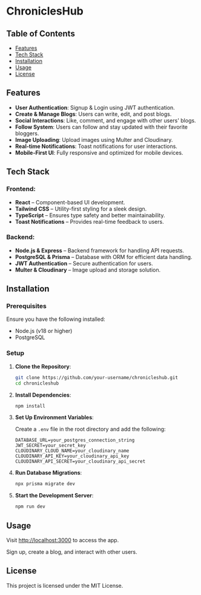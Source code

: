 # ChroniclesHub

## Table of Contents

- [Features](#features)
- [Tech Stack](#tech-stack)
- [Installation](#installation)
- [Usage](#usage)
- [License](#license)

## Features

- **User Authentication**: Signup & Login using JWT authentication.
- **Create & Manage Blogs**: Users can write, edit, and post blogs.
- **Social Interactions**: Like, comment, and engage with other users' blogs.
- **Follow System**: Users can follow and stay updated with their favorite bloggers.
- **Image Uploading**: Upload images using Multer and Cloudinary.
- **Real-time Notifications**: Toast notifications for user interactions.
- **Mobile-First UI**: Fully responsive and optimized for mobile devices.

## Tech Stack

### Frontend:

- **React** – Component-based UI development.
- **Tailwind CSS** – Utility-first styling for a sleek design.
- **TypeScript** – Ensures type safety and better maintainability.
- **Toast Notifications** – Provides real-time feedback to users.

### Backend:

- **Node.js & Express** – Backend framework for handling API requests.
- **PostgreSQL & Prisma** – Database with ORM for efficient data handling.
- **JWT Authentication** – Secure authentication for users.
- **Multer & Cloudinary** – Image upload and storage solution.

## Installation

### Prerequisites

Ensure you have the following installed:

- Node.js (v18 or higher)
- PostgreSQL

### Setup

1. **Clone the Repository**:

    ```bash
    git clone https://github.com/your-username/chronicleshub.git
    cd chronicleshub
    ```

2. **Install Dependencies**:

    ```bash
    npm install
    ```

3. **Set Up Environment Variables**:

    Create a `.env` file in the root directory and add the following:

    ```env
    DATABASE_URL=your_postgres_connection_string
    JWT_SECRET=your_secret_key
    CLOUDINARY_CLOUD_NAME=your_cloudinary_name
    CLOUDINARY_API_KEY=your_cloudinary_api_key
    CLOUDINARY_API_SECRET=your_cloudinary_api_secret
    ```

4. **Run Database Migrations**:

    ```bash
    npx prisma migrate dev
    ```

5. **Start the Development Server**:

    ```bash
    npm run dev
    ```

## Usage

Visit [http://localhost:3000](http://localhost:3000) to access the app.

Sign up, create a blog, and interact with other users.

## License

This project is licensed under the MIT License.
